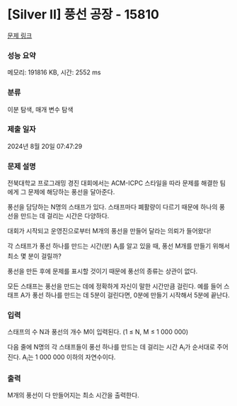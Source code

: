 # [Silver II] 풍선 공장 - 15810 

[문제 링크](https://www.acmicpc.net/problem/15810) 

### 성능 요약

메모리: 191816 KB, 시간: 2552 ms

### 분류

이분 탐색, 매개 변수 탐색

### 제출 일자

2024년 8월 20일 07:47:29

### 문제 설명

<p>전북대학교 프로그래밍 경진 대회에서는 ACM-ICPC 스타일을 따라 문제를 해결한 팀에게 그 문제에 해당하는 풍선을 달아준다.</p>

<p>풍선을 담당하는 N명의 스태프가 있다. 스태프마다 폐활량이 다르기 때문에 하나의 풍선을 만드는 데 걸리는 시간은 다양하다.</p>

<p>대회가 시작되고 운영진으로부터 M개의 풍선을 만들어 달라는 의뢰가 들어왔다!</p>

<p>각 스태프가 풍선 하나를 만드는 시간(분) A<sub>i</sub>를 알고 있을 때, 풍선 M개를 만들기 위해서 최소 몇 분이 걸릴까?</p>

<p>풍선을 만든 후에 문제를 표시할 것이기 때문에 풍선의 종류는 상관이 없다.</p>

<p>모든 스태프는 풍선을 만드는 데에 정확하게 자신이 말한 시간만큼 걸린다. 예를 들어 스태프 A가 풍선 하나를 만드는 데 5분이 걸린다면, 0분에 만들기 시작해서 5분에 끝난다.</p>

### 입력 

 <p>스태프의 수 N과 풍선의 개수 M이 입력된다. (1 ≤ N, M ≤ 1 000 000)</p>

<p>다음 줄에 N명의 각 스태프들이 풍선 하나를 만드는 데 걸리는 시간 A<sub>i</sub>가 순서대로 주어진다. A<sub>i</sub>는 1 000 000 이하의 자연수이다.</p>

### 출력 

 <p>M개의 풍선이 다 만들어지는 최소 시간을 출력한다.</p>

